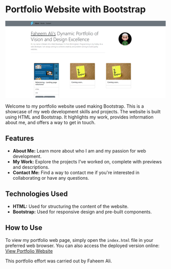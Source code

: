 # Portfolio Website with Bootstrap

![Example Image](./images/preview.png)

Welcome to my portfolio website used making Bootstrap. This is a showcase of my web development skills and projects. The website is built using HTML and Bootstrap. It highlights my work, provides information about me, and offers a way to get in touch.

## Features
- **About Me:** Learn more about who I am and my passion for web development.
- **My Work:** Explore the projects I've worked on, complete with previews and descriptions.
- **Contact Me:** Find a way to contact me if you're interested in collaborating or have any questions.

## Technologies Used
- **HTML:** Used for structuring the content of the website.
- **Bootstrap:** Used for responsive design and pre-built components.

## How to Use
To view my portfolio web page, simply open the `index.html` file in your preferred web browser. You can also access the deployed version online: [View Portfolio Website](https://b70b70.github.io/portfolio_website_v2_w_bootstrap/)

This portfolio effort was carried out by Faheem Ali.